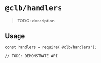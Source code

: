# `@clb/handlers`

> TODO: description

## Usage

```
const handlers = require('@clb/handlers');

// TODO: DEMONSTRATE API
```
